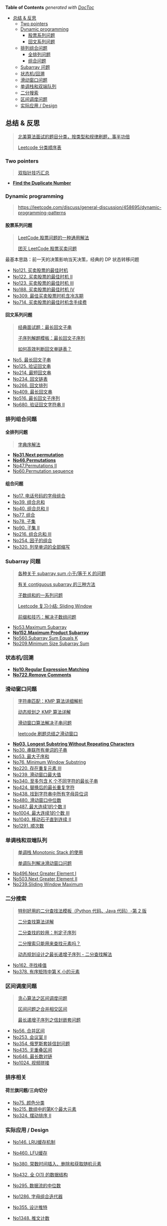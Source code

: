 <!-- START doctoc generated TOC please keep comment here to allow auto update -->
<!-- DON'T EDIT THIS SECTION, INSTEAD RE-RUN doctoc TO UPDATE -->
**Table of Contents**  *generated with [DocToc](https://github.com/thlorenz/doctoc)*

- [总结 & 反思](#%E6%80%BB%E7%BB%93--%E5%8F%8D%E6%80%9D)
  - [Two pointers](#two-pointers)
  - [Dynamic programming](#dynamic-programming)
    - [股票系列问题](#%E8%82%A1%E7%A5%A8%E7%B3%BB%E5%88%97%E9%97%AE%E9%A2%98)
    - [回文系列问题](#%E5%9B%9E%E6%96%87%E7%B3%BB%E5%88%97%E9%97%AE%E9%A2%98)
  - [排列组合问题](#%E6%8E%92%E5%88%97%E7%BB%84%E5%90%88%E9%97%AE%E9%A2%98)
    - [全排列问题](#%E5%85%A8%E6%8E%92%E5%88%97%E9%97%AE%E9%A2%98)
    - [组合问题](#%E7%BB%84%E5%90%88%E9%97%AE%E9%A2%98)
  - [Subarray 问题](#subarray-%E9%97%AE%E9%A2%98)
  - [状态机/回溯](#%E7%8A%B6%E6%80%81%E6%9C%BA%E5%9B%9E%E6%BA%AF)
  - [滑动窗口问题](#%E6%BB%91%E5%8A%A8%E7%AA%97%E5%8F%A3%E9%97%AE%E9%A2%98)
  - [单调栈和双端队列](#%E5%8D%95%E8%B0%83%E6%A0%88%E5%92%8C%E5%8F%8C%E7%AB%AF%E9%98%9F%E5%88%97)
  - [二分搜索](#%E4%BA%8C%E5%88%86%E6%90%9C%E7%B4%A2)
  - [区间调度问题](#%E5%8C%BA%E9%97%B4%E8%B0%83%E5%BA%A6%E9%97%AE%E9%A2%98)
  - [实际应用 / Design](#%E5%AE%9E%E9%99%85%E5%BA%94%E7%94%A8--design)

<!-- END doctoc generated TOC please keep comment here to allow auto update -->


## 总结 & 反思

> [北美算法面试的题目分类，按类型和规律刷题，事半功倍](https://zhuanlan.zhihu.com/p/89392459)
>
> [Leetcode 分类顺序表](https://cspiration.com/leetcodeClassification)

### Two pointers

> [双指针技巧汇总](https://mp.weixin.qq.com/s?__biz=MzAxODQxMDM0Mw==&mid=2247484505&amp;idx=1&amp;sn=0e9517f7c4021df0e6146c6b2b0c4aba&source=41#wechat_redirect)

- [**Find the Duplicate Number**](./leetcode/JavaScript/No287.find-the-duplicate-number.js)

### Dynamic programming

> https://leetcode.com/discuss/general-discussion/458695/dynamic-programming-patterns

#### 股票系列问题

> [LeetCode 股票问题的一种通用解法](https://mp.weixin.qq.com/s?__biz=MzAxODQxMDM0Mw==&mid=2247484509&amp;idx=1&amp;sn=21ace57f19d996d46e82bd7d806a2e3c&source=41#wechat_redirect)
>
> [团灭 LeetCode 股票买卖问题](https://mp.weixin.qq.com/s?__biz=MzAxODQxMDM0Mw==&mid=2247484508&idx=1&sn=42cae6e7c5ccab1f156a83ea65b00b78&chksm=9bd7fa54aca07342d12ae149dac3dfa76dc42bcdd55df2c71e78f92dedbbcbdb36dec56ac13b&scene=21#wechat_redirect)

最基本思路：前一天的决策影响当天决策，经典的 DP 状态转移问题

- [No121. 买卖股票的最佳时机](https://leetcode-cn.com/problems/best-time-to-buy-and-sell-stock/submissions/)
- [No122. 买卖股票的最佳时机 II](https://leetcode-cn.com/problems/best-time-to-buy-and-sell-stock-ii/)
- [No123. 买卖股票的最佳时机 III](https://leetcode-cn.com/problems/best-time-to-buy-and-sell-stock-iii/)
- [No188. 买卖股票的最佳时机 IV](https://leetcode-cn.com/problems/best-time-to-buy-and-sell-stock-iv/)
- [No309. 最佳买卖股票时机含冷冻期](https://leetcode-cn.com/problems/best-time-to-buy-and-sell-stock-with-cooldown/)
- [No714. 买卖股票的最佳时机含手续费](https://leetcode-cn.com/problems/best-time-to-buy-and-sell-stock-with-transaction-fee/)

#### 回文系列问题

> [经典面试题：最长回文子串](https://mp.weixin.qq.com/s?__biz=MzAxODQxMDM0Mw==&mid=2247484471&idx=1&sn=7c26d04a1f035770920d31377a1ebd42&chksm=9bd7fa3faca07329189e9e8b51e1a665166946b66b8e8978299ba96d5f2c0d3eafa7db08b681&scene=21#wechat_redirect)
>
> [子序列解题模板：最长回文子序列](https://mp.weixin.qq.com/s/zNai1pzXHeB2tQE6AdOXTA)
>
> [如何高效判断回文单链表？](https://mp.weixin.qq.com/s/tCgEoOlZKS_ohuTx1VxJ-Q)

- [No5. 最长回文子串](https://leetcode-cn.com/problems/longest-palindromic-substring/)
- [No125. 验证回文串](https://leetcode-cn.com/problems/valid-palindrome/)
- [No214. 最短回文串](https://leetcode-cn.com/problems/shortest-palindrome/)
- [No234. 回文链表](https://leetcode-cn.com/problems/palindrome-linked-list/)
- [No266. 回文排列](https://leetcode-cn.com/problems/palindrome-permutation/)
- [No409. 最长回文串](https://leetcode-cn.com/problems/longest-palindrome/)
- [No516. 最长回文子序列](https://leetcode-cn.com/problems/longest-palindromic-subsequence/)
- [No680. 验证回文字符串 II](https://leetcode-cn.com/problems/valid-palindrome-ii/)

### 排列组合问题

#### 全排列问题

> [字典序解法](../permutation-and-combination/README.md)

- [**No31.Next permutation**](../leetcode/JavaScript/No31.next-permutation.js)
- [**No46.Permutations**](../leetcode/JavaScript/No46.permutations.js)
- [No47.Permutations II](../leetcode/JavaScript/No47.permutations-II.js)
- [No60.Permutation sequence](../leetcode/JavaScript/No60.permutation-sequence.js)

#### 组合问题

- [No17. 电话号码的字母组合](https://leetcode-cn.com/problems/letter-combinations-of-a-phone-number/)
- [No39. 组合总和](https://leetcode-cn.com/problems/combination-sum/)
- [No40. 组合总和 II](https://leetcode-cn.com/problems/combination-sum-ii/)
- [No77. 组合](https://leetcode-cn.com/problems/combinations/)
- [No78. 子集](https://leetcode-cn.com/problems/subsets/)
- [No90. 子集 II](https://leetcode-cn.com/problems/subsets-ii/)
- [No216. 组合总和 III](https://leetcode-cn.com/problems/combination-sum-iii/)
- [No254. 因子的组合](https://leetcode-cn.com/problems/factor-combinations/)
- [No320. 列举单词的全部缩写](https://leetcode-cn.com/problems/generalized-abbreviation/)

### Subarray 问题

> [各种关于 subarray sum 小于/等于 K 的问题](https://www.acwing.com/blog/content/49/)
>
> [有关 contiguous subarray 的三种方法](https://zhuanlan.zhihu.com/p/37570405)
>
> [子数组和的一系列问题](https://cttrevor.github.io/2018/01/20/subarray-sum/)
>
> [Leetcode 复习小结: Sliding Window](https://segmentfault.com/a/1190000019615321)
>
> [前缀和技巧：解决子数组问题](https://mp.weixin.qq.com/s?__biz=MzAxODQxMDM0Mw==&mid=2247484488&amp;idx=1&amp;sn=848f76e86fce722e70e265d0c6f84dc3&source=41#wechat_redirect)


- [No53.Maximum Subarray](../leetcode/JavaScript/No53.maximum-subarray.js)
- [**No152.Maximum Product Subarray**](../leetcode/JavaScript/No152.maximum-product-subarray.js)
- [No560.Subarray Sum Equals K](../leetcode/JavaScript/No560.subarray-sum-equals-k.js)
- [No209.Minimum Size Subarray Sum](../leetcode/JavaScript/No209.minimum-size-subarray-sum.js)

### 状态机/回溯

- [**No10.Regular Expression Matching**](../leetcode/JavaScript/No10.regular-expression-matching.js)
- [**No722.Remove Comments**](../leetcode/JavaScript/No722.remove-comments.js)

### 滑动窗口问题

> [字符串匹配：KMP 算法详细解析](https://blog.sengxian.com/algorithms/kmp)
>
> [动态规划之 KMP 算法详解](https://mp.weixin.qq.com/s?__biz=MzAxODQxMDM0Mw==&mid=2247484475&idx=1&sn=8e9518d67ae8f4c16f14fb0c4d584c79&chksm=9bd7fa33aca07325c056c017b7ff5b434a11fe7fee1a0c14aacbc9f1dd317bb7770cb1faef36&scene=21#wechat_redirect)
>
> [滑动窗口算法解决子串问题](https://mp.weixin.qq.com/s?__biz=MzAxODQxMDM0Mw==&mid=2247484504&amp;idx=1&amp;sn=5ecbab87e42033cc0a62b635cc436977&source=41#wechat_redirect)
>
> [leetcode 刷题总结之滑动窗口](https://blog.csdn.net/qq_43152052/article/details/102840715)

- [**No03. Longest Substring Without Repeating Characters**](../leetcode/JavaScript/No03.longest-substring-without-repeating-characters.js)
- [No30. 串联所有单词的子串](https://leetcode-cn.com/problems/substring-with-concatenation-of-all-words/)
- [No53. 最大子序和](https://leetcode-cn.com/problems/maximum-subarray/)
- [No76. Minimum Window Substring](../leetcode/JavaScript/No76.minimum-window-substring.js)
- [No220. 存在重复元素 III](https://leetcode-cn.com/problems/contains-duplicate-iii/)
- [No239. 滑动窗口最大值](https://leetcode-cn.com/problems/sliding-window-maximum/)
- [No340. 至多包含 K 个不同字符的最长子串](https://leetcode-cn.com/problems/longest-substring-with-at-most-k-distinct-characters/)
- [No424. 替换后的最长重复字符](https://leetcode-cn.com/problems/longest-repeating-character-replacement/solution/hua-dong-chuang-kou-chang-gui-tao-lu-by-xiaoneng/)
- [No438. 找到字符串中所有字母异位词](https://leetcode-cn.com/problems/find-all-anagrams-in-a-string/submissions/)
- [No480. 滑动窗口中位数](https://leetcode-cn.com/problems/sliding-window-median/)
- [No487. 最大连续1的个数 II](https://leetcode-cn.com/problems/max-consecutive-ones-ii/)
- [No1004. 最大连续1的个数 III](https://leetcode-cn.com/problems/max-consecutive-ones-iii/)
- [No1040. 移动石子直到连续 II](https://leetcode-cn.com/problems/moving-stones-until-consecutive-ii/)
- [No1291. 顺次数](https://leetcode-cn.com/problems/sequential-digits/)

### 单调栈和双端队列

> [单调栈 Monotonic Stack 的使用](https://mp.weixin.qq.com/s?__biz=MzAxODQxMDM0Mw==&mid=2247484525&amp;idx=1&amp;sn=3d2e63694607fec72455a52d9b15d4e5&source=41&ascene=0&devicetype=iOS13.3.1&version=17000a2c&nettype=WIFI&abtest_cookie=AAACAA%3D%3D&lang=zh_CN&fontScale=100)
>
> [单调队列解决滑动窗口问题](https://mp.weixin.qq.com/s?__biz=MzAxODQxMDM0Mw==&mid=2247484506&amp;idx=1&amp;sn=fcaae7325b10905c808e085f8802b4eb&source=41#wechat_redirect)

- [No496.Next Greater Element I](../leetcode/JavaScript/No496.next-greater-element-I.js)
- [No503.Next Greater Element II](../leetcode/JavaScript/No503.next-greater-element-II.js)
- [No239.Sliding Window Maximum](../leetcode/JavaScript/No239.sliding-window-maximum.js)

### 二分搜索

> [特别好用的二分查找法模板（Python 代码、Java 代码）-第 2 版](https://www.liwei.party/2019/06/19/leetcode-solution-new/search-insert-position/#toc-heading-6)
>
> [二分查找算法详解](https://mp.weixin.qq.com/s?__biz=MzAxODQxMDM0Mw==&mid=2247484507&amp;idx=1&amp;sn=36b8808fb8fac0e1906493347d3c96e6&source=41#wechat_redirect)
>
> [二分查找的妙用：判定子序列](https://mp.weixin.qq.com/s?__biz=MzAxODQxMDM0Mw==&mid=2247484479&idx=1&sn=31a3fc4aebab315e01ea510e482b186a&chksm=9bd7fa37aca0732103ca82e6f2cc23f475cf771696958456fc17d7662abb6b0879e8dfbaf7a1&scene=21#wechat_redirect)
>
> [二分搜索只能用来查找元素吗？](https://mp.weixin.qq.com/s?__biz=MzAxODQxMDM0Mw==&mid=2247484598&idx=1&sn=69edaf4a7f6bfd0b1185cae5d0689c1d&chksm=9bd7fabeaca073a8820bc93cb67a8e26fa9eaa1ab9717b7e3ac41b4aac12235067c8af3520d5&scene=21#wechat_redirect)
>
> [动态规划设计之最长递增子序列 - 二分查找解法](https://mp.weixin.qq.com/s?__biz=MzAxODQxMDM0Mw==&mid=2247484498&idx=1&sn=df58ef249c457dd50ea632f7c2e6e761&chksm=9bd7fa5aaca0734c29bcf7979146359f63f521e3060c2acbf57a4992c887aeebe2a9e4bd8a89&scene=21#wechat_redirect)

- [No162. 寻找峰值](https://leetcode-cn.com/problems/find-peak-element/)
- [No378. 有序矩阵中第 K 小的元素](https://leetcode-cn.com/problems/kth-smallest-element-in-a-sorted-matrix/)

### 区间调度问题

> [贪心算法之区间调度问题](https://mp.weixin.qq.com/s?__biz=MzAxODQxMDM0Mw==&mid=2247484493&amp;idx=1&amp;sn=1615b8a875b770f25875dab54b7f0f6f&source=41#wechat_redirect)
>
> [区间问题之合并相交区间](https://mp.weixin.qq.com/s?__biz=MzAxODQxMDM0Mw==&mid=2247484492&amp;idx=1&amp;sn=578d4bf538908b8042ed38ee92405455&source=41#wechat_redirect)
>
> [最长递增子序列之信封嵌套问题](https://mp.weixin.qq.com/s?__biz=MzAxODQxMDM0Mw==&mid=2247484494&amp;idx=1&amp;sn=0e90d7fbf812fd1f4c408b5cc5fdf8c6&source=41#wechat_redirect)

- [No56. 合并区间](https://leetcode-cn.com/problems/merge-intervals/)
- [No253. 会议室 II](https://leetcode-cn.com/problems/meeting-rooms-ii/)
- [No354. 俄罗斯套娃信封问题](https://leetcode-cn.com/problems/russian-doll-envelopes/)
- [No435. 无重叠区间](https://leetcode-cn.com/problems/non-overlapping-intervals/)
- [No646. 最长数对链](https://leetcode-cn.com/problems/maximum-length-of-pair-chain/)
- [No1024. 视频拼接](https://leetcode-cn.com/problems/video-stitching/comments/)

### 排序相关

#### 荷兰旗问题/三向切分

- [No75. 颜色分类](https://leetcode-cn.com/problems/sort-colors/)
- [No215. 数组中的第K个最大元素](https://leetcode-cn.com/problems/kth-largest-element-in-an-array/)
- [No324. 摆动排序 II](https://leetcode-cn.com/problems/wiggle-sort-ii/)

### 实际应用 / Design

- [No146. LRU缓存机制](https://leetcode-cn.com/problems/lru-cache/)
- [No460. LFU缓存](https://leetcode-cn.com/problems/lfu-cache/)

- [No380. 常数时间插入、删除和获取随机元素](https://leetcode-cn.com/problems/insert-delete-getrandom-o1/)
- [No432. 全 O(1) 的数据结构](https://leetcode-cn.com/problems/all-oone-data-structure/)

- [No295. 数据流的中位数](https://leetcode-cn.com/problems/find-median-from-data-stream/)
- [No1286. 字母组合迭代器](https://leetcode-cn.com/problems/iterator-for-combination/)

- [No355. 设计推特](https://leetcode-cn.com/problems/design-twitter/)
- [No1348. 推文计数](https://leetcode-cn.com/problems/tweet-counts-per-frequency/)
